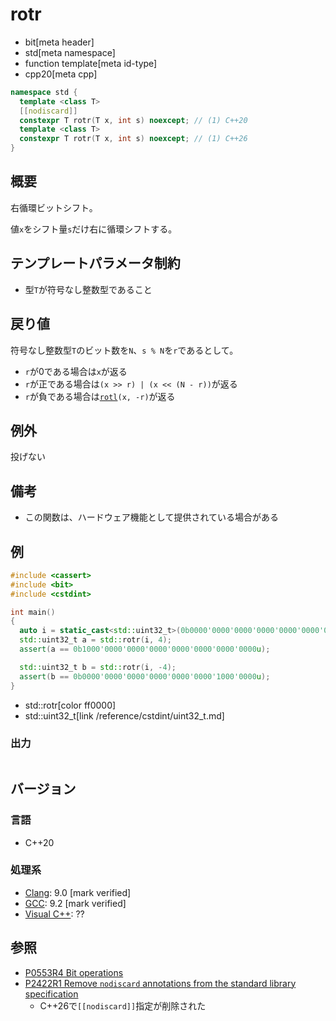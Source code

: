 # rotr
* bit[meta header]
* std[meta namespace]
* function template[meta id-type]
* cpp20[meta cpp]

```cpp
namespace std {
  template <class T>
  [[nodiscard]]
  constexpr T rotr(T x, int s) noexcept; // (1) C++20
  template <class T>
  constexpr T rotr(T x, int s) noexcept; // (1) C++26
}
```

## 概要
右循環ビットシフト。

値`x`をシフト量`s`だけ右に循環シフトする。


## テンプレートパラメータ制約
- 型`T`が符号なし整数型であること


## 戻り値
符号なし整数型`T`のビット数を`N`、`s % N`を`r`であるとして。

- `r`が0である場合は`x`が返る
- `r`が正である場合は`(x >> r) | (x << (N - r))`が返る
- `r`が負である場合は[`rotl`](rotl.md)`(x, -r)`が返る


## 例外
投げない


## 備考
- この関数は、ハードウェア機能として提供されている場合がある


## 例
```cpp example
#include <cassert>
#include <bit>
#include <cstdint>

int main()
{
  auto i = static_cast<std::uint32_t>(0b0000'0000'0000'0000'0000'0000'0000'1000u);
  std::uint32_t a = std::rotr(i, 4);
  assert(a == 0b1000'0000'0000'0000'0000'0000'0000'0000u);

  std::uint32_t b = std::rotr(i, -4);
  assert(b == 0b0000'0000'0000'0000'0000'0000'1000'0000u);
}
```
* std::rotr[color ff0000]
* std::uint32_t[link /reference/cstdint/uint32_t.md]

### 出力
```
```


## バージョン
### 言語
- C++20

### 処理系
- [Clang](/implementation.md#clang): 9.0 [mark verified]
- [GCC](/implementation.md#gcc): 9.2 [mark verified]
- [Visual C++](/implementation.md#visual_cpp): ??


## 参照
- [P0553R4 Bit operations](http://www.open-std.org/jtc1/sc22/wg21/docs/papers/2019/p0553r4.html)
- [P2422R1 Remove `nodiscard` annotations from the standard library specification](https://open-std.org/jtc1/sc22/wg21/docs/papers/2024/p2422r1.html)
    - C++26で`[[nodiscard]]`指定が削除された
